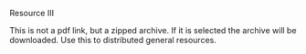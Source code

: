 Resource III

This is not a pdf link, but a zipped archive. If it is selected the archive will be downloaded. Use this to distributed general resources.